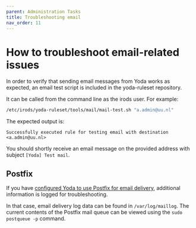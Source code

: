 ```yaml
---
parent: Administration Tasks
title: Troubleshooting email
nav_order: 11
---
```

# How to troubleshoot email-related issues

In order to verify that sending email messages from Yoda works as
expected, an email test script is included in the yoda-ruleset repository.

It can be called from the command line as the irods user. For example:
```bash
/etc/irods/yoda-ruleset/tools/mail/mail-test.sh "a.admin@uu.nl"
```

The expected output is:
```
Successfully executed rule for testing email with destination <a.admin@uu.nl>
```

You should shortly receive an email message on the provided address
with subject `[Yoda] Test mail`.

## Postfix

If you have [configured Yoda to use Postfix for email delivery](local-postfix-mta.md),
additional information is logged for troubleshooting.

In that case, email delivery log data can be found in `/var/log/maillog`.
The current contents of the Postfix mail queue can be viewed using the
`sudo postqueue -p` command.
